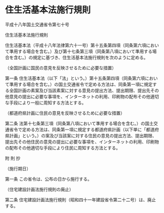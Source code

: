 # 住生活基本法施行規則

平成十八年国土交通省令第七十号

住生活基本法施行規則

住生活基本法（平成十八年法律第六十一号）第十五条第四項（同条第六項において準用する場合を含む。）及び第十七条第三項（同条第八項において準用する場合を含む。）の規定に基づき、住生活基本法施行規則を次のように定める。

（全国計画に国民の意見を反映させるために必要な措置）

第一条 住生活基本法（以下「法」という。）第十五条第四項（同条第六項において準用する場合を含む。）の国土交通省令で定める方法は、同条第一項に規定する全国計画の素案及び当該素案に対する意見の提出方法、提出期限、提出先その他意見の提出に必要な事項を、インターネットの利用、印刷物の配布その他適切な手段により一般に周知する方法とする。

（都道府県計画に住民の意見を反映させるために必要な措置）

第二条 法第十七条第三項（同条第八項において準用する場合を含む。）の国土交通省令で定める方法は、同条第一項に規定する都道府県計画（以下単に「都道府県計画」という。）の案及び当該案に対する住民の意見の提出方法、提出期限、提出先その他住民の意見の提出に必要な事項を、インターネットの利用、印刷物の配布その他適切な手段により住民に周知する方法とする。

附 則 抄

（施行期日）

第一条 この省令は、公布の日から施行する。

（住宅建設計画法施行規則の廃止）

第二条 住宅建設計画法施行規則（昭和四十一年建設省令第二十二号）は、廃止する。
